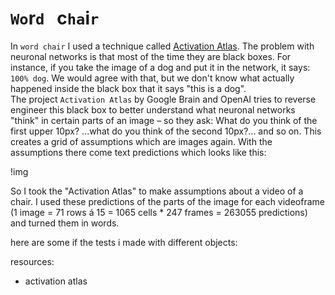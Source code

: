 # `Wo`r`d` &nbsp; c`ha`i`r`

In `word chair` I used a technique called [Activation Atlas](https://distill.pub/2019/activation-atlas/). The problem with neuronal networks is that most of the time they are black boxes. For instance, if you take the image of a dog and put it in the network, it says: `100% dog`. We would agree with that, but we don't know what actually happened inside the black box that it says "this is a dog".   
The project `Activation Atlas` by Google Brain and OpenAI tries to reverse engineer this black box to better understand what neuronal networks "think" in certain parts of an image – so they ask: What do you think of the first upper 10px? ...what do you think of the second 10px?... and so on. 
This creates a grid of assumptions which are images again. With the assumptions there come text predictions which looks like this:  

!img
  
So I took the "Activation Atlas" to make assumptions about a video of a chair. I used these predictions of the parts of the image for each videoframe (1 image = 71 rows á 15 = 1065 cells * 247 frames = 263055 predictions) and turned them in words. 


here are some if the tests i made with different objects:

   
resources:
- activation atlas 


